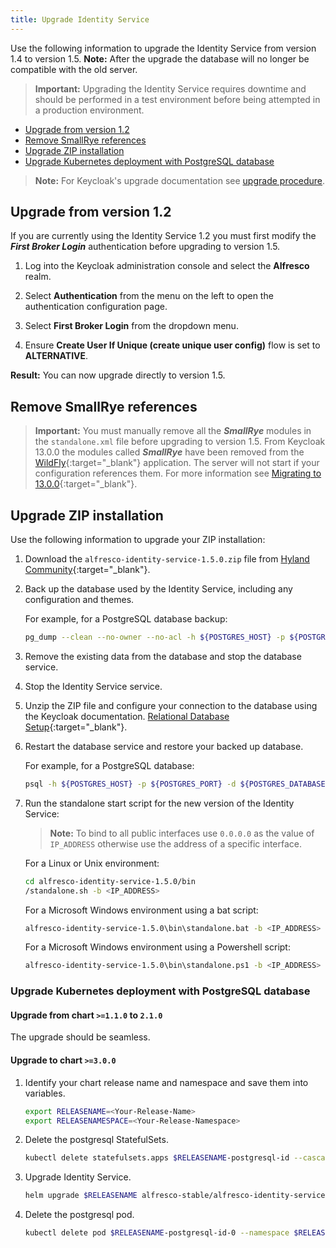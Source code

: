 ```yaml
---
title: Upgrade Identity Service
---
```


Use the following information to upgrade the Identity Service from version 1.4 to version 1.5. **Note:** After the upgrade the database will no longer be compatible with the old server.

> **Important:** Upgrading the Identity Service requires downtime and should be performed in a test environment before being attempted in a production environment.

* [Upgrade from version 1.2](#upgrade-from-version-1.2)
* [Remove SmallRye references](#remove-smallrye-references)
* [Upgrade ZIP installation](#upgrade-a-zip-distribution-installation)  
* [Upgrade Kubernetes deployment with PostgreSQL database](#upgrade-a-kubernetes-deployment-with-postgresql-database)  

> **Note:** For Keycloak's upgrade documentation see [upgrade procedure](https://www.keycloak.org/docs/latest/upgrading/).

## Upgrade from version 1.2

If you are currently using the Identity Service 1.2 you must first modify the **_First Broker Login_** authentication before upgrading to version 1.5.

1. Log into the Keycloak administration console and select the **Alfresco** realm.

2. Select **Authentication** from the menu on the left to open the authentication configuration page.

3. Select **First Broker Login** from the dropdown menu.

4. Ensure **Create User If Unique (create unique user config)** flow is set to **ALTERNATIVE**.

**Result:** You can now upgrade directly to version 1.5.

## Remove SmallRye references

> **Important:** You must manually remove all the **_SmallRye_** modules in the `standalone.xml` file before upgrading to version 1.5. From Keycloak 13.0.0 the modules called **_SmallRye_** have been removed from the [WildFly](#https://www.wildfly.org/){:target="_blank"} application. The server will not start if your configuration references them. For more information see [Migrating to 13.0.0](https://www.keycloak.org/docs/latest/upgrading/#migrating-to-13-0-0){:target="_blank"}.

## Upgrade ZIP installation

Use the following information to upgrade your ZIP installation:

1. Download the `alfresco-identity-service-1.5.0.zip` file from [Hyland Community](https://community.hyland.com/en/products/alfresco/release-notes/release-notes/alfresco-identity-service-version-150){:target="_blank"}.

2. Back up the database used by the Identity Service, including any configuration and themes.

    For example, for a PostgreSQL database backup:

    ```bash
    pg_dump --clean --no-owner --no-acl -h ${POSTGRES_HOST} -p ${POSTGRES_PORT}  -U ${POSTGRES_USER} ${POSTGRES_DATABASE} | grep -v -E '(DROP\ SCHEMA\ public|CREATE\ SCHEMA\ public|COMMENT\ ON\ SCHEMA\ public|DROP\ EXTENSION\ plpgsql|CREATE\ EXTENSION\ IF\ NOT\ EXISTS\ plpgsql|COMMENT\ ON\ EXTENSION\ plpgsql)' > /backup/backup.sql
    ```

3. Remove the existing data from the database and stop the database service.

4. Stop the Identity Service service.

5. Unzip the ZIP file and configure your connection to the database using the Keycloak documentation. [Relational Database Setup](https://www.keycloak.org/docs/latest/server_installation/#_database){:target="_blank"}.

6. Restart the database service and restore your backed up database.

    For example, for a PostgreSQL database:

    ```bash
    psql -h ${POSTGRES_HOST} -p ${POSTGRES_PORT} -d ${POSTGRES_DATABASE} -U ${POSTGRES_USER} -f /backup/backup.sql
    ```

7. Run the standalone start script for the new version of the Identity Service:

    > **Note:** To bind to all public interfaces use `0.0.0.0` as the value of `IP_ADDRESS` otherwise use the address of a specific interface.

    For a Linux or Unix environment:

    ```bash
    cd alfresco-identity-service-1.5.0/bin
    /standalone.sh -b <IP_ADDRESS>
    ```

    For a Microsoft Windows environment using a bat script:

    ```bash
    alfresco-identity-service-1.5.0\bin\standalone.bat -b <IP_ADDRESS>
    ```

    For a Microsoft Windows environment using a Powershell script:

    ```bash
    alfresco-identity-service-1.5.0\bin\standalone.ps1 -b <IP_ADDRESS>
    ```

### Upgrade Kubernetes deployment with PostgreSQL database

#### Upgrade from chart `>=1.1.0` to `2.1.0`

The upgrade should be seamless.

#### Upgrade to chart `>=3.0.0`

1. Identify your chart release name and namespace and save them into variables.

    ```bash
    export RELEASENAME=<Your-Release-Name>
    export RELEASENAMESPACE=<Your-Release-Namespace>
    ```

2. Delete the postgresql StatefulSets.

    ```bash
    kubectl delete statefulsets.apps $RELEASENAME-postgresql-id --cascade=false --namespace $RELEASENAMESPACE
    ```

3. Upgrade Identity Service.

    ```bash
    helm upgrade $RELEASENAME alfresco-stable/alfresco-identity-service --version=3.0.0 --namespace $RELEASENAMESPACE
    ```

4. Delete the postgresql pod.

    ```bash
    kubectl delete pod $RELEASENAME-postgresql-id-0 --namespace $RELEASENAMESPACE
    ```
